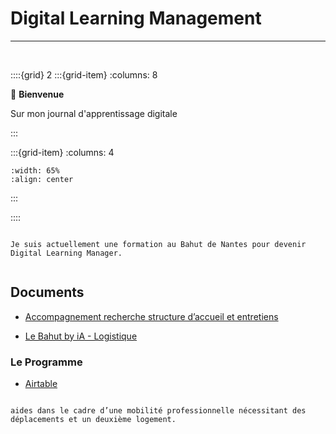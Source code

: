 # **Digital Learning Management** 

***

<br>

::::{grid} 2
:::{grid-item}
:columns: 8

<p class="p-emphase">👋 <strong>Bienvenue</strong></p>

<p class="p-emphase2">Sur mon journal d'apprentissage digitale </p>


:::

:::{grid-item}
:columns: 4

```{image} _static/Images/profile-pic-round.png
:width: 65%
:align: center

```

:::

::::


```{admonition} Ma formation

Je suis actuellement une formation au Bahut de Nantes pour devenir Digital Learning Manager.


```


## Documents


- [Accompagnement recherche structure d’accueil et entretiens](https://sunset-whale-fef.notion.site/Le-Bahut-by-iA-Accompagnement-recherche-structure-d-accueil-et-entretiens-807d3f02919a4e70bf8f435a46322d0b)

- [Le Bahut by iA - Logistique](https://sunset-whale-fef.notion.site/Le-Bahut-by-iA-Logistique-fd24fb60aa0f467f80779df120401cfb)

### Le Programme

- [Airtable](https://airtable.com/appaANgzWegnTbECA/shrJkCdDr674IRURp/tblnuVYf1vvyhQl9G)



```{admonition}  aides

aides dans le cadre d’une mobilité professionnelle nécessitant des déplacements et un deuxième logement.

```



